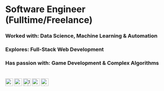 # **Software Engineer (Fulltime/Freelance)**
### Worked with: Data Science, Machine Learning & Automation
### Explores: Full-Stack Web Development
### Has passion with: Game Development & Complex Algorithms
#
[<img src='https://cdn.simpleicons.org/upwork/black/white' alt='upwork' height='24'>](https://www.upwork.com/freelancers/~0134c73d8fad9c2581)     [<img src='https://cdn.simpleicons.org/googlechrome/black/white' alt='website' height='24'>](castilloglenn.github.io)     [<img src='https://cdn.simpleicons.org/linkedin/black/white' alt='linkedin' height='24'>](https://www.linkedin.com/in/https://www.linkedin.com/in/allen-glenn-castillo//)     [<img src='https://cdn.simpleicons.org/codewars/black/white' alt='codewars' height='24'>](https://www.codewars.com/users/castilloglenn)     [<img src='https://cdn.simpleicons.org/stackoverflow/black/white' alt='stackoverflow' height='24'>](https://stackoverflow.com/users/https://stackoverflow.com/users/12091931/glenn)     
#
